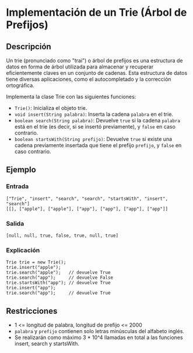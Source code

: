 # Implementación de un Trie (Árbol de Prefijos)

## Descripción

Un trie (pronunciado como "trai") o árbol de prefijos es una estructura de datos en forma de árbol utilizada para almacenar y recuperar eficientemente claves en un conjunto de cadenas. Esta estructura de datos tiene diversas aplicaciones, como el autocompletado y la corrección ortográfica.

Implementa la clase Trie con las siguientes funciones:

- `Trie()`: Inicializa el objeto trie.
- `void insert(String palabra)`: Inserta la cadena `palabra` en el trie.
- `boolean search(String palabra)`: Devuelve `true` si la cadena `palabra` está en el trie (es decir, si se insertó previamente), y `false` en caso contrario.
- `boolean startsWith(String prefijo)`: Devuelve `true` si existe una cadena previamente insertada que tiene el prefijo `prefijo`, y `false` en caso contrario.

## Ejemplo

### Entrada
```
["Trie", "insert", "search", "search", "startsWith", "insert", "search"]
[[], ["apple"], ["apple"], ["app"], ["app"], ["app"], ["app"]]
```

### Salida
```
[null, null, true, false, true, null, true]
```

### Explicación
```
Trie trie = new Trie();
trie.insert("apple");
trie.search("apple");   // devuelve True
trie.search("app");     // devuelve False
trie.startsWith("app"); // devuelve True
trie.insert("app");
trie.search("app");     // devuelve True
```

## Restricciones

- 1 <= longitud de palabra, longitud de prefijo <= 2000
- `palabra` y `prefijo` contienen solo letras minúsculas del alfabeto inglés.
- Se realizarán como máximo 3 * 10^4 llamadas en total a las funciones insert, search y startsWith.